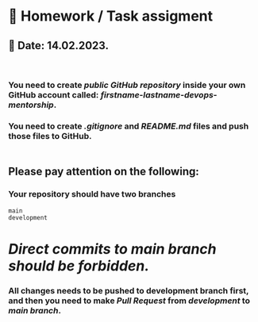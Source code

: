 # 📝 Homework / Task assigment
## 📅 Date: 14.02.2023.

<br />

### You need to create ***public GitHub repository*** inside your own GitHub account called: ***firstname-lastname-devops-mentorship***. <br />
### You need to create ***.gitignore* and *README.md*** files and push those files to GitHub. <br /> <br />

## **Please pay attention on the following:**

### Your repository should have two branches
    main
    development

# ***Direct commits to main branch should be forbidden.</span>***

### All changes needs to be pushed to development branch first, and then you need to make ***Pull Request*** from ***development*** to ***main branch***.

